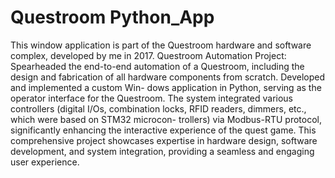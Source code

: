 # Questroom Python_App

This window application is part of the Questroom hardware and software complex, developed by me in 2017.
Questroom Automation Project: Spearheaded the end-to-end automation of a Questroom, including the
design and fabrication of all hardware components from scratch. Developed and implemented a custom Win-
dows application in Python, serving as the operator interface for the Questroom. The system integrated various
controllers (digital I/Os, combination locks, RFID readers, dimmers, etc., which were based on STM32 microcon-
trollers) via Modbus-RTU protocol, significantly enhancing the interactive experience of the quest game. This
comprehensive project showcases expertise in hardware design, software development, and system integration,
providing a seamless and engaging user experience.
